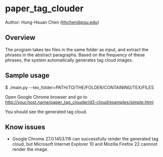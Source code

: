 paper_tag_clouder
=================

Author: Hung-Hsuan Chen (hhchen@psu.edu)

## Overview

The program takes tex files in the same folder as input, and extract the phrases
in the abstract paragraphs.  Based on the frequency of these phrases, the system
automatically generates tag cloud images.

## Sample usage

$ ./main.py --tex_folder=PATH/TO/THE/FOLDER/CONTAINING/TEX/FILES

Open Google Chrome browser and go to
http://your.host.name/paper_tag_clouder/d3-cloud/examples/simple.html

You should see the generated tag cloud.

## Know issues

* Google Chrome 27.0.1453.116 can successfully render the generated tag cloud,
but Microsoft Internet Explorer 10 and Mozilla Firefox 22 cannnot render the
image.
